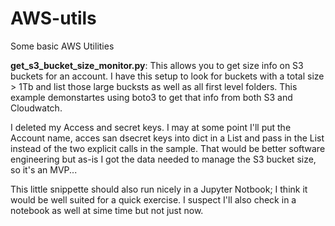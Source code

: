 # AWS-utils
Some basic AWS Utilities


<b>get_s3_bucket_size_monitor.py</b>: This allows you to get size info on S3 buckets for an account.  I have this setup to look for buckets with a total size > 1Tb and list those large bucksts as well as all first level folders.  This example demonstartes using boto3 to get that info from both S3 and Cloudwatch.
<P>I deleted my Access and secret keys.  I may at some point I'll put the Account name, acces san dsecret keys into dict in a List and pass in the List instead of the two explicit calls in the sample.  That would be better software engineering but as-is I got the data needed to manage the S3 bucket size, so it's an MVP...  
  
This little snippette should also run nicely in a Jupyter Notbook; I think it would be well suited for a quick exercise.  I suspect I'll also check in a notebook as well at sime time but not just now. 
  
<P>
